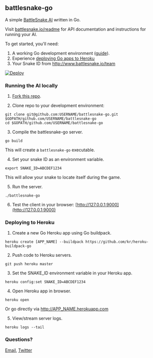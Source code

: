 ## battlesnake-go

A simple [BattleSnake AI](http://battlesnake.io) written in Go.

Visit [battlesnake.io/readme](http://battlesnake.io/readme) for API documentation and instructions for running your AI.

To get started, you'll need:
  1. A working Go development environment ([guide](https://golang.org/doc/install)).
  2. Experience [deploying Go apps to Heroku](https://devcenter.heroku.com/articles/getting-started-with-go#introduction)
  3. Your Snake ID from http://www.battlesnake.io/team

[![Deploy](https://www.herokucdn.com/deploy/button.png)](https://heroku.com/deploy)

### Running the AI locally

1) [Fork this repo](https://github.com/sendwithus/battlesnake-go/fork).

2) Clone repo to your development environment:
```
git clone git@github.com:USERNAME/battlesnake-go.git $GOPATH/github.com/USERNAME/battlesnake-go
cd $GOPATH/github.com/USERNAME/battlesnake-go
```

3) Compile the battlesnake-go server.
```
go build
```
This will create a `battlesnake-go` executable.

4) Set your snake ID as an environment variable.
```
export SNAKE_ID=ABCDEF1234
```
This will allow your snake to locate itself during the game.

5) Run the server.
```
./battlesnake-go
```

6) Test the client in your browser: [http://127.0.0.1:9000](http://127.0.0.1:9000)


### Deploying to Heroku

1) Create a new Go Heroku app using Go buildpack.
```
heroku create [APP_NAME] --buildpack https://github.com/kr/heroku-buildpack-go
```

2) Push code to Heroku servers.
```
git push heroku master
```

3) Set the SNAKE_ID environment variable in your Heroku app.
```
heroku config:set SNAKE_ID=ABCDEF1234
```

4) Open Heroku app in browser.
```
heroku open
```
Or go directly via http://APP_NAME.herokuapp.com

5) View/stream server logs.
```
heroku logs --tail
```

### Questions?

[Email](mailto:battlesnake@sendwithus.com), [Twitter](http://twitter.com/send_with_us)
